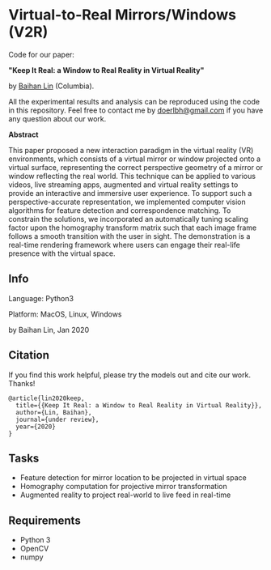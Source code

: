 # Virtual-to-Real Mirrors/Windows (V2R)

 

Code for our paper: 

**"Keep It Real: a Window to Real Reality in Virtual Reality"** 

by [Baihan Lin](http://www.columbia.edu/~bl2681/) (Columbia). 



All the experimental results and analysis can be reproduced using the code in this repository. Feel free to contact me by doerlbh@gmail.com if you have any question about our work.



**Abstract**

This paper proposed a new interaction paradigm in the virtual reality (VR) environments, which consists of a virtual mirror or window projected onto a virtual surface, representing the correct perspective geometry of a mirror or window reflecting the real world. This technique can be applied to various videos, live streaming apps, augmented and virtual reality settings to provide an interactive and immersive user experience. To support such a perspective-accurate representation, we implemented computer vision algorithms for feature detection and correspondence matching. To constrain the solutions, we incorporated an automatically tuning scaling factor upon the homography transform matrix such that each image frame follows a smooth transition with the user in sight. The demonstration is a real-time rendering framework where users can engage their real-life presence with the virtual space.



## Info

Language: Python3

Platform: MacOS, Linux, Windows

by Baihan Lin, Jan 2020




## Citation

If you find this work helpful, please try the models out and cite our work. Thanks!

    @article{lin2020keep,
      title={{Keep It Real: a Window to Real Reality in Virtual Reality}},
      author={Lin, Baihan},
      journal={under review},
      year={2020}
    }

  


## Tasks

* Feature detection for mirror location to be projected in virtual space
* Homography computation for projective mirror transformation
* Augmented reality to project real-world to live feed in real-time



## Requirements

* Python 3
* OpenCV
* numpy 


